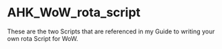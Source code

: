 # AHK_WoW_rota_script

These are the two Scripts that are referenced in my Guide to writing your own rota Script for WoW.
